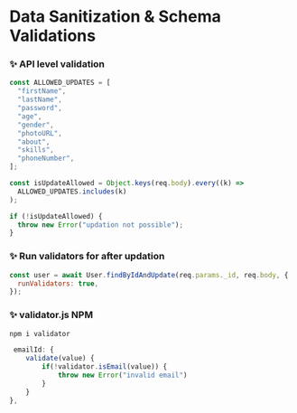 # Data Sanitization & Schema Validations

### ✨ API level validation

```js
const ALLOWED_UPDATES = [
  "firstName",
  "lastName",
  "password",
  "age",
  "gender",
  "photoURL",
  "about",
  "skills",
  "phoneNumber",
];

const isUpdateAllowed = Object.keys(req.body).every((k) =>
  ALLOWED_UPDATES.includes(k)
);

if (!isUpdateAllowed) {
  throw new Error("updation not possible");
}
```

### ✨ Run validators for after updation

```js
const user = await User.findByIdAndUpdate(req.params._id, req.body, {
  runValidators: true,
});
```

### ✨ validator.js NPM

```cmd
npm i validator
```

```js
 emailId: {
    validate(value) {
        if(!validator.isEmail(value)) {
            throw new Error("invalid email")
        }
    }
},
```
